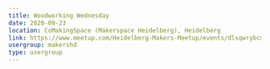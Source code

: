 ```yaml
---
title: Woodworking Wednesday
date: 2020-09-23
location: CoMakingSpace (Makerspace Heidelberg), Heidelberg
link: https://www.meetup.com/Heidelberg-Makers-Meetup/events/dlsqwrybcmbfc/
usergroup: makershd
type: usergroup
---
```

